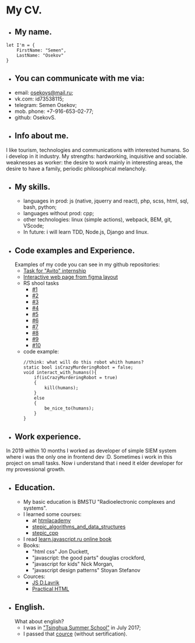 # My CV.
* ## My name.
```
let I'm = {  
    FirstName: "Semen",  
    LastName: "Osekov"  
}  
```
* ## You can communicate with me via:  
- email: osekovs@mail.ru;
- vk.com: id73538115;
- telegram: Semen Osekov;
- mob. phone: +7-916-653-02-77;
- github: OsekovS.
* ## Info about me.
I like tourism, technologies and communications with interested humans. So i develop in it industry. My strengths: hardworking, inquisitive and sociable.  weaknesses as worker: the desire to work mainly in interesting areas, the desire to have a family, periodic philosophical melancholy.
* ## My skills.
    - languages in prod: js (native, jquerry and react), php, scss, html, sql, bash, python;
    - languages without prod: cpp; 
    - other technologies: linux (simple actions), webpack, BEM, git, VScode;
    - In future: i will learn TDD, Node.js, Django and linux.
* ## Code examples and Experience.
    Examples of my code you can see in my github repositories:    
    - [Task for "Avito" internship](https://github.com/OsekovS/Avito)
    - [Interactive web page from figma layout](https://github.com/OsekovS/Code_Box)
    - RS shool tasks
       * [#1](https://github.com/OsekovS/expression-calculator)
       * [#2](https://github.com/OsekovS/brackets)
       * [#3](https://github.com/OsekovS/zeros)
       * [#4](https://github.com/OsekovS/morse-decoder)
       * [#5](https://github.com/OsekovS/tic-tac-toe)
       * [#6](https://github.com/OsekovS/guessing-game)
       * [#7](https://github.com/OsekovS/finite-state-machine)
       * [#8](https://github.com/OsekovS/doubly-linked-list)
       * [#9](https://github.com/OsekovS/js-edu)
       * [#10](https://github.com/OsekovS/multiply)
    -   code example:
        ```
        //think: what will do this robot whith humans?
        static bool isCrazyMurderingRobot = false;
        void interact_with_humans(){
            if(isCrazyMurderingRobot = true)
            {
                kill(humans);
            }
            else
            {
                be_nice_to(humans);
            }
        }
        ```
* ## Work experience.
In 2019 within 10 months I worked as developer of simple SIEM system where i was the only one in frontend dev :D. Sometimes i work in this project on small tasks.
Now i understand that i need it elder developer for my provessional growth.   
* ## Education.
    - My basic education is BMSTU "Radioelectronic complexes and systems".
    - I learned some courses:
      * at [htmlacademy](https://htmlacademy.ru/profile/id1064203)
      * [stepic_algorithms_and_data_structures](https://stepik.org/cert/377088)
      * [stepic_cpp](https://stepik.org/cert/377088)
    - I read [learn.javascript.ru online book](https://learn.javascript.ru/)
    - Books: 
      * "html css" Jon Duckett,
      * "javascript: the good parts" douglas crockford, 
      * "javascript for kids" Nick Morgan,
      * "javascript design patterns" Stoyan Stefanov
    - Cources:
      * [JS D.Lavrik](https://coursehunter.net/course/javascript-intensivnyy-kurs-dlya-verstalshchikov-ot-dmitriya-lavrika)
      * [Practical HTML](https://coursehunter.net/course/prakticheskiy-html)
* ## English.
    What about english?
    - I was in ["Tsinghua Summer School"](https://scholarshipscorner.website/tsinghua-international-summer-school/) in July 2017;
    - I passed that [cource](https://vk.com/ct.school) (without sertification).
